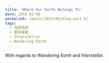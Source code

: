 ```yaml
---
title: 'Where Our Earth Belongs To'
date: 2019-02-08
permalink: /posts/2012/08/blog-post-5/
tags:
  - 流浪地球
  - 星际穿越
  - Interstellar
  - Wandering Earth
---
```


With regards to *Wandering Earth* and *Interstellar*.
